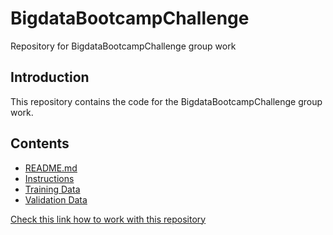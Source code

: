 # BigdataBootcampChallenge
Repository for BigdataBootcampChallenge group work

## Introduction
This repository contains the code for the BigdataBootcampChallenge group work.

## Contents
- [README.md](README.md)
- [Instructions](./DeepLearningBootcamp_DataChallenge.pdf)
- [Training Data](./data/training_data/)
- [Validation Data](./data/validation_data/)

[Check this link how to work with this repository](https://www.dataschool.io/how-to-contribute-on-github/)